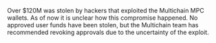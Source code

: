 Over $120M was stolen by hackers that exploited the Multichain MPC wallets. As of now it is unclear how this compromise happened. No approved user funds have been stolen, but the Multichain team has recommended revoking approvals due to the uncertainty of the exploit.
